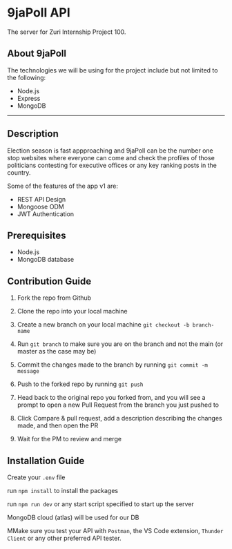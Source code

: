 # 9jaPoll API

The server for Zuri Internship Project 100.

## About 9jaPoll

The technologies we will be using for the project include but not limited to the following:

- Node.js
- Express
- MongoDB

---

## Description

Election season is fast appproaching and 9jaPoll can be the number one stop websites where everyone can come and check the profiles of those politicians contesting for executive offices or any key ranking posts in the country.

Some of the features of the app v1 are:

- REST API Design
- Mongoose ODM
- JWT Authentication

## Prerequisites

- Node.js
- MongoDB database

## Contribution Guide

1. Fork the repo from Github

2. Clone the repo into your local machine

3. Create a new branch on your local machine `git checkout -b branch-name`

4. Run `git branch` to make sure you are on the branch and not the main (or master as the case may be)

5. Commit the changes made to the branch by running `git commit -m message`

6. Push to the forked repo by running `git push`

7. Head back to the original repo you forked from, and you will see a prompt to open a new Pull Request from the branch you just pushed to

8. Click Compare & pull request, add a description describing the changes made, and then open the PR

9. Wait for the PM to review and merge

## Installation Guide

Create your `.env` file

run `npm install` to install the packages

run `npm run dev` or any start script specified to start up the server

MongoDB cloud (atlas) will be used for our DB

MMake sure you test your API with `Postman`, the VS Code extension, `Thunder Client` or any other preferred API tester.
